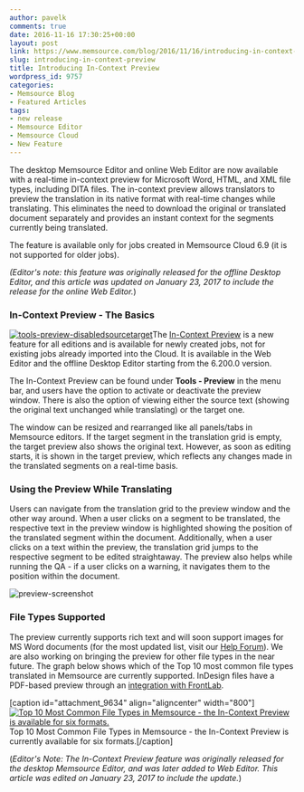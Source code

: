 ```yaml
---
author: pavelk
comments: true
date: 2016-11-16 17:30:25+00:00
layout: post
link: https://www.memsource.com/blog/2016/11/16/introducing-in-context-preview/
slug: introducing-in-context-preview
title: Introducing In-Context Preview
wordpress_id: 9757
categories:
- Memsource Blog
- Featured Articles
tags:
- new release
- Memsource Editor
- Memsource Cloud
- New Feature
---
```


The desktop Memsource Editor and online Web Editor are now available with a real-time in-context preview for Microsoft Word, HTML, and XML file types, including DITA files. The in-context preview allows translators to preview the translation in its native format with real-time changes while translating. This eliminates the need to download the original or translated document separately and provides an instant context for the segments currently being translated.<!-- more -->

The feature is available only for jobs created in Memsource Cloud 6.9 (it is not supported for older jobs).

_(Editor's note: this feature was originally released for the offline Desktop Editor, and this article was updated on January 23, 2017 to include the release for the online Web Editor._)


### In-Context Preview - The Basics


[![tools-preview-disabledsourcetarget](/wp-content/uploads/2016/11/Tools-Preview-DisabledSourceTarget-e1479307637691.jpg)](/wp-content/uploads/2016/11/Tools-Preview-DisabledSourceTarget.jpg)The [In-Context Preview](https://help.memsource.com/hc/en-us/articles/115003484932-In-Context-Preview) is a new feature for all editions and is available for newly created jobs, not for existing jobs already imported into the Cloud. It is available in the Web Editor and the offline Desktop Editor starting from the 6.200.0 version.

The In-Context Preview can be found under **Tools - Preview** in the menu bar, and users have the option to activate or deactivate the preview window. There is also the option of viewing either the source text (showing the original text unchanged while translating) or the target one.

The window can be resized and rearranged like all panels/tabs in Memsource editors. If the target segment in the translation grid is empty, the target preview also shows the original text. However, as soon as editing starts, it is shown in the target preview, which reflects any changes made in the translated segments on a real-time basis.


### Using the Preview While Translating


Users can navigate from the translation grid to the preview window and the other way around. When a user clicks on a segment to be translated, the respective text in the preview window is highlighted showing the position of the translated segment within the document. Additionally, when a user clicks on a text within the preview, the translation grid jumps to the respective segment to be edited straightaway. The preview also helps while running the QA - if a user clicks on a warning, it navigates them to the position within the document.

![preview-screenshot](/wp-content/uploads/2016/11/preview-screenshot.png)


### File Types Supported


The preview currently supports rich text and will soon support images for MS Word documents (for the most updated list, visit our [Help Forum](https://help.memsource.com/hc/en-us/articles/115003484932-In-Context-Preview)). We are also working on bringing the preview for other file types in the near future. The graph below shows which of the Top 10 most common file types translated in Memsource are currently supported. InDesign files have a PDF-based preview through an [integration with FrontLab](http://wiki.memsource.com/wiki/Memsource_Cloud_User_Manual#Integrations).

[caption id="attachment_9634" align="aligncenter" width="800"][![Top 10 Most Common File Types in Memsource - the In-Context Preview is available for six formats.](/wp-content/uploads/2016/11/Top-10-formats-preview-available-1-2.png)](/wp-content/uploads/2016/11/Top-10-formats-preview-available-1-2.png) Top 10 Most Common File Types in Memsource - the In-Context Preview is currently available for six formats.[/caption]



(_Editor's Note: The In-Context Preview feature was originally released for the desktop Memsource Editor, and was later added to Web Editor. This article was edited on January 23, 2017 to include the update._)
